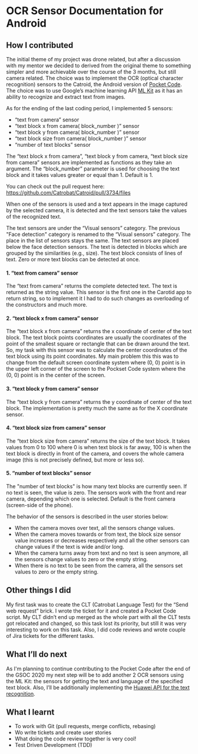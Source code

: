 # OCR Sensor Documentation for Android 
## How I contributed
The initial theme of my project was drone related, but after a discussion with my mentor we decided to derived from the original theme to something simpler and more achievable over the course of the 3 months, but still camera related. The choice was to implement the OCR (optical character recognition) sensors to the Catroid, the Android version of [Pocket Code](https://play.google.com/store/apps/details?id=org.catrobat.catroid&hl=ro).
The choice was to use Google’s machine learning API [ML Kit](https://developers.google.com/ml-kit) as it has an ability to recognize and extract text from images.

As for the ending of the last coding period, I implemented 5 sensors:
-	“text from camera” sensor
-	“text block x from camera( block_number )” sensor
-	“text block y from camera( block_number )” sensor
-	“text block size from camera( block_number )” sensor
-	“number of text blocks” sensor

The “text block x from camera”, “text block y from camera, “text block size from camera” sensors are implemented as functions as they take an argument. The “block_number” parameter is used for choosing the text block and it takes values greater or equal than 1. Default is 1.

You can check out the pull request here: https://github.com/Catrobat/Catroid/pull/3734/files

When one of the sensors is used and a text appears in the image captured by the selected camera, it is detected and the text sensors take the values of the recognized text.

The text sensors are under the “Visual sensors” category. The previous "Face detection" category is renamed to the “Visual sensors” category. The place in the list of sensors stays the same. The text sensors are placed below the face detection sensors.
The text is detected in blocks which are grouped by the similarities (e.g., size). The text block consists of lines of text. Zero or more text blocks can be detected at once.

#### 1. “text from camera” sensor
The “text from camera” returns the complete detected text. The text is returned as the string value. This sensor is the first one in the Carotid app to return string, so to implement it I had to do such changes as overloading of the constructors and much more.
#### 2. “text block x from camera” sensor
The “text block x from camera” returns the x coordinate of center of the text block. The text block points coordinates are usually the coordinates of the point of the smallest square or rectangle that can be drawn around the text. So, my task with this sensor was to calculate the center coordinates of the text block using its point coordinates. My main problem this this was to change from the default screen coordinate system where (0, 0) point is in the upper left corner of the screen to the Pockset Code system where the (0, 0) point is in the center of the screen.
#### 3. “text block y from camera” sensor
The “text block y from camera” returns the y coordinate of center of the text block. The implementation is pretty much the same as for the X coordinate sensor.
#### 4. “text block size from camera” sensor
The “text block size from camera” returns the size of the text block. It takes values from 0 to 100 where 0 is when text block is far away, 100 is when the text block is directly in front of the camera, and covers the whole camera image (this is not precisely defined, but more or less so). 
#### 5. “number of text blocks” sensor
The "number of text blocks" is how many text blocks are currently seen. If no text is seen, the value is zero.
The sensors work with the front and rear camera, depending which one is selected. Default is the front camera (screen-side of the phone).

The behavior of the sensors is described in the user stories below:
-	When the camera moves over text, all the sensors change values.
-	When the camera moves towards or from text, the block size sensor value increases or decreases respectively and all the other sensors can change values if the text is wide and/or long.
-	When the camera turns away from text and no text is seen anymore, all the sensors change values to zero or the empty string. 
-	When there is no text to be seen from the camera, all the sensors set values to zero or the empty string.
## Other things I did
My first task was to create the CLT (Catrobat Language Test) for the “Send web request” brick. I wrote the ticket for it and created a Pocket Code script. My CLT didn’t end up merged as the whole part with all the CLT tests got relocated and changed, so this task lost its priority, but still it was very interesting to work on this task.  Also, I did code reviews and wrote couple of Jira tickets for the different tasks. 
## What I’ll do next
As I'm planning to continue contributing to the Pocket Code after the end of the GSOC 2020 my next step will be to add another 2 OCR sensors using the ML Kit: the sensors for getting the text and language of the specified text block. Also, I’ll be additionally implementing the [Huawei API for the text recognition](https://developer.huawei.com/consumer/en/codelab/HiAIGeneralTextRecognition/index.html#0).
## What I learnt
-	To work with Git (pull requests, merge conflicts, rebasing)
-	Wo write tickets and create user stories
-	What doing the code review together is very cool!
-	Test Driven Development (TDD)
